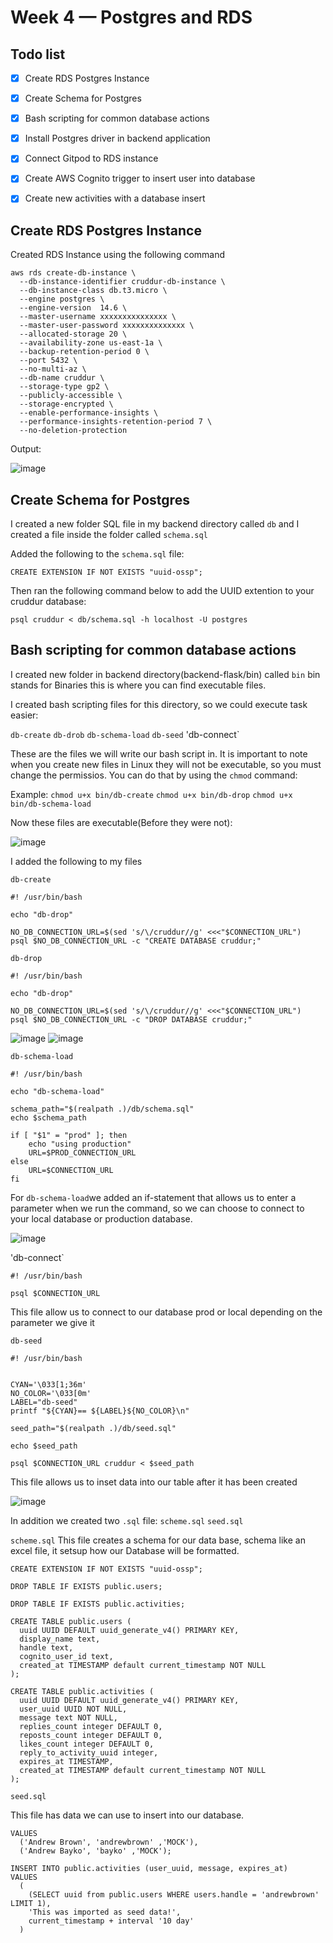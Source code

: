 # Week 4 — Postgres and RDS

## Todo list
- [x] Create RDS Postgres Instance
- [x] Create Schema for Postgres
- [x] Bash scripting for common database actions
- [x] Install Postgres driver in backend application
- [x] Connect Gitpod to RDS instance
- [x] Create AWS Cognito trigger to insert user into database
- [x] Create new activities with a database insert


## Create RDS Postgres Instance

Created RDS Instance using the following command
```
aws rds create-db-instance \
  --db-instance-identifier cruddur-db-instance \
  --db-instance-class db.t3.micro \
  --engine postgres \
  --engine-version  14.6 \
  --master-username xxxxxxxxxxxxxxx \
  --master-user-password xxxxxxxxxxxxxx \
  --allocated-storage 20 \
  --availability-zone us-east-1a \
  --backup-retention-period 0 \
  --port 5432 \
  --no-multi-az \
  --db-name cruddur \
  --storage-type gp2 \
  --publicly-accessible \
  --storage-encrypted \
  --enable-performance-insights \
  --performance-insights-retention-period 7 \
  --no-deletion-protection
  ```

Output:

![image](https://user-images.githubusercontent.com/46639580/227401631-0fc40aa1-e8b5-414e-8d04-4e071cdf6129.png)

##  Create Schema for Postgres

I created a new folder SQL file in my backend directory called `db` and I created a file inside the folder called `schema.sql`

Added the following to the `schema.sql` file:

`CREATE EXTENSION IF NOT EXISTS "uuid-ossp";`

Then ran the following command below to add the UUID extention to your cruddur database:
```
psql cruddur < db/schema.sql -h localhost -U postgres
```


## Bash scripting for common database actions

I created new folder in backend directory(backend-flask/bin) called `bin` bin stands for Binaries this is where you can find executable files.

I created bash scripting files for this directory, so we could execute task easier:

`db-create`
`db-drob`
`db-schema-load`
`db-seed`
'db-connect`

These are the files we will write our bash script in. It is important to note when you create new files in Linux they will not be executable, so you must change the permissios. You can do that by using the `chmod` command:

Example: `chmod u+x bin/db-create`
        `chmod u+x bin/db-drop`
        `chmod u+x bin/db-schema-load`
        
Now these files are executable(Before they were not):

![image](https://user-images.githubusercontent.com/46639580/227411486-70d0a461-c3d6-4a65-91db-6123913b0474.png) 

I added the following to my files

`db-create`
```
#! /usr/bin/bash

echo "db-drop"

NO_DB_CONNECTION_URL=$(sed 's/\/cruddur//g' <<<"$CONNECTION_URL")
psql $NO_DB_CONNECTION_URL -c "CREATE DATABASE cruddur;"
```

`db-drop`
```
#! /usr/bin/bash

echo "db-drop"

NO_DB_CONNECTION_URL=$(sed 's/\/cruddur//g' <<<"$CONNECTION_URL")
psql $NO_DB_CONNECTION_URL -c "DROP DATABASE cruddur;"
```

![image](https://user-images.githubusercontent.com/46639580/227412630-24a64f4b-2752-46fb-9edb-8264b045e84c.png)
![image](https://user-images.githubusercontent.com/46639580/227414538-6801b2be-fd70-4127-ba79-0623574f525d.png)


`db-schema-load`

```
#! /usr/bin/bash

echo "db-schema-load"

schema_path="$(realpath .)/db/schema.sql"
echo $schema_path

if [ "$1" = "prod" ]; then
    echo "using production"
    URL=$PROD_CONNECTION_URL
else
    URL=$CONNECTION_URL
fi
```

For `db-schema-load`we added an if-statement that allows us to enter a parameter when we run the command, so we can choose to connect to your local database or production database.

![image](https://user-images.githubusercontent.com/46639580/227416282-2528ee60-40bf-47cf-8a3a-0715a0e59cd6.png)


'db-connect`

```
#! /usr/bin/bash

psql $CONNECTION_URL
```

This file allow us to connect to our database prod or local depending on the parameter we give it

`db-seed`

```
#! /usr/bin/bash


CYAN='\033[1;36m'
NO_COLOR='\033[0m'
LABEL="db-seed"
printf "${CYAN}== ${LABEL}${NO_COLOR}\n"

seed_path="$(realpath .)/db/seed.sql"

echo $seed_path

psql $CONNECTION_URL cruddur < $seed_path
```
This file allows us to inset data into our table after it has been created

![image](https://user-images.githubusercontent.com/46639580/227420318-5e3c570f-665c-41e8-ae88-37f741ec84c9.png)


In addition we created two `.sql` file:
`scheme.sql`
`seed.sql`

`scheme.sql`
This file creates a schema for our data base, schema like an excel file, it setsup how our Database will be formatted.

```
CREATE EXTENSION IF NOT EXISTS "uuid-ossp";

DROP TABLE IF EXISTS public.users;

DROP TABLE IF EXISTS public.activities;

CREATE TABLE public.users (
  uuid UUID DEFAULT uuid_generate_v4() PRIMARY KEY,
  display_name text,
  handle text,
  cognito_user_id text,
  created_at TIMESTAMP default current_timestamp NOT NULL
);

CREATE TABLE public.activities (
  uuid UUID DEFAULT uuid_generate_v4() PRIMARY KEY,
  user_uuid UUID NOT NULL,
  message text NOT NULL,
  replies_count integer DEFAULT 0,
  reposts_count integer DEFAULT 0,
  likes_count integer DEFAULT 0,
  reply_to_activity_uuid integer,
  expires_at TIMESTAMP,
  created_at TIMESTAMP default current_timestamp NOT NULL
);
```

`seed.sql`

This file has data we can use to insert into our database.

```INSERT INTO public.users (display_name, handle, cognito_user_id)
VALUES
  ('Andrew Brown', 'andrewbrown' ,'MOCK'),
  ('Andrew Bayko', 'bayko' ,'MOCK');

INSERT INTO public.activities (user_uuid, message, expires_at)
VALUES
  (
    (SELECT uuid from public.users WHERE users.handle = 'andrewbrown' LIMIT 1),
    'This was imported as seed data!',
    current_timestamp + interval '10 day'
  )
```
